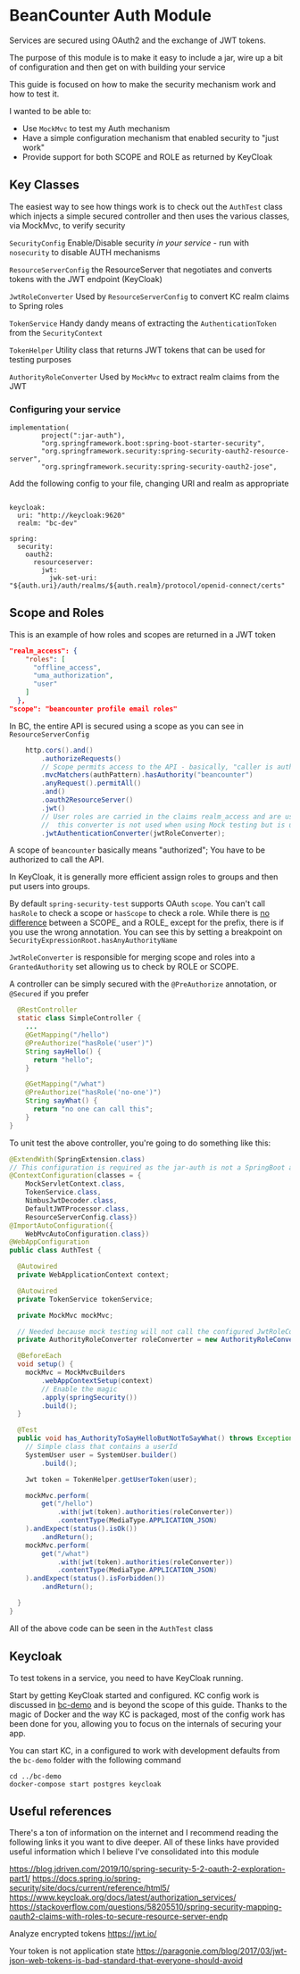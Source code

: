 # BeanCounter Auth Module
Services are secured using OAuth2 and the exchange of JWT tokens. 

The purpose of this module is to make it easy to include a jar, wire up a bit of configuration and then get on with building your service

This guide is focused on how to make the security mechanism work and how to test it.   

I wanted to be able to:
 * Use `MockMvc` to test my Auth mechanism
 * Have a simple configuration mechanism that enabled security to "just work"
 * Provide support for both SCOPE and ROLE as returned by KeyCloak  

## Key Classes
The easiest way to see how things work is to check out the `AuthTest` class which injects a simple secured controller and then uses the various classes, via MockMvc, to verify security 

`SecurityConfig` Enable/Disable security _in your service_ - run with `nosecurity` to disable AUTH mechanisms

`ResourceServerConfig`  the ResourceServer that negotiates and converts tokens with the JWT endpoint (KeyCloak)

`JwtRoleConverter` Used by `ResourceServerConfig` to convert KC realm claims to Spring roles

`TokenService` Handy dandy means of extracting the `AuthenticationToken` from the `SecurityContext`

`TokenHelper` Utility class that returns JWT tokens that can be used for testing purposes

`AuthorityRoleConverter` Used by `MockMvc` to extract realm claims from the JWT   

### Configuring your service

```$groovy
implementation(
        project(":jar-auth"),
        "org.springframework.boot:spring-boot-starter-security",
        "org.springframework.security:spring-security-oauth2-resource-server",
        "org.springframework.security:spring-security-oauth2-jose",
```

Add the following config to your file, changing URI and realm as appropriate
 
```$yaml

keycloak:
  uri: "http://keycloak:9620"
  realm: "bc-dev"

spring:
  security:
    oauth2:
      resourceserver:
        jwt:
          jwk-set-uri: "${auth.uri}/auth/realms/${auth.realm}/protocol/openid-connect/certs"

```

## Scope and Roles

This is an example of how roles and scopes are returned in a JWT token 
```json
"realm_access": {
    "roles": [
      "offline_access",
      "uma_authorization",
      "user"
    ]
  },
"scope": "beancounter profile email roles"
```

In BC, the entire API is secured using a scope as you can see in `ResourceServerConfig` 
```java
    http.cors().and()
        .authorizeRequests()
        // Scope permits access to the API - basically, "caller is authorised"
        .mvcMatchers(authPattern).hasAuthority("beancounter")
        .anyRequest().permitAll()
        .and()
        .oauth2ResourceServer()
        .jwt()
        // User roles are carried in the claims realm_access and are used for fine grained control
        //  this converter is not used when using Mock testing but is used when running with a full configuration
        .jwtAuthenticationConverter(jwtRoleConverter);
```
A scope of `beancounter` basically means "authorized"; You have to be authorized to call the API.   

In KeyCloak, it is generally more efficient assign roles to groups and then put users into groups.

By default `spring-security-test` supports OAuth `scope`. You can't call `hasRole` to check a scope or `hasScope` to check a role. While there is [no difference](https://stackoverflow.com/questions/19525380/difference-between-role-and-grantedauthority-in-spring-security) between a SCOPE_ and a ROLE_ except for the prefix, there is if you use the wrong annotation. You can see this by setting a breakpoint on `SecurityExpressionRoot.hasAnyAuthorityName`
  
`JwtRoleConverter` is responsible for merging scope and roles into a `GrantedAuthority` set allowing us to check by ROLE or SCOPE.  

A controller can be simply secured with the `@PreAuthorize` annotation, or `@Secured` if you prefer
```java
  @RestController
  static class SimpleController {
    ...
    @GetMapping("/hello")
    @PreAuthorize("hasRole('user')")
    String sayHello() {
      return "hello";
    }

    @GetMapping("/what")
    @PreAuthorize("hasRole('no-one')")
    String sayWhat() {
      return "no one can call this";
    }
}
```

To unit test the above controller, you're going to do something like this:
```java
@ExtendWith(SpringExtension.class)
// This configuration is required as the jar-auth is not a SpringBoot application
@ContextConfiguration(classes = {
    MockServletContext.class,
    TokenService.class,
    NimbusJwtDecoder.class,
    DefaultJWTProcessor.class,
    ResourceServerConfig.class})
@ImportAutoConfiguration({
    WebMvcAutoConfiguration.class})
@WebAppConfiguration
public class AuthTest {

  @Autowired
  private WebApplicationContext context;

  @Autowired
  private TokenService tokenService;

  private MockMvc mockMvc;

  // Needed because mock testing will not call the configured JwtRoleConverter
  private AuthorityRoleConverter roleConverter = new AuthorityRoleConverter();

  @BeforeEach
  void setup() {
    mockMvc = MockMvcBuilders
        .webAppContextSetup(context)
        // Enable the magic
        .apply(springSecurity())
        .build();
  }

  @Test
  public void has_AuthorityToSayHelloButNotToSayWhat() throws Exception {
    // Simple class that contains a userId 
    SystemUser user = SystemUser.builder()
        .build();

    Jwt token = TokenHelper.getUserToken(user);

    mockMvc.perform(
        get("/hello")
            .with(jwt(token).authorities(roleConverter))
            .contentType(MediaType.APPLICATION_JSON)
    ).andExpect(status().isOk())
        .andReturn();
    mockMvc.perform(
        get("/what")
            .with(jwt(token).authorities(roleConverter))
            .contentType(MediaType.APPLICATION_JSON)
    ).andExpect(status().isForbidden())
        .andReturn();

  }
}
```  

All of the above code can be seen in the `AuthTest` class

## Keycloak
To test tokens in a service, you need to have KeyCloak running. 

Start by getting KeyCloak started and configured.  KC config work is discussed in [bc-demo](../bc-demo/README.md) and is beyond the scope of this guide.  Thanks to the magic of Docker and the way KC is packaged, most of the config work has been done for you, allowing you to focus on the internals of securing your app.

You can start KC, in a configured to work with development defaults from the `bc-demo` folder with the following command
```shell script
cd ../bc-demo
docker-compose start postgres keycloak
```

## Useful references
 
There's a ton of information on the internet and I recommend reading the following links it you want to dive deeper. All of these links have provided useful information which I believe I've consolidated into this module  

https://blog.jdriven.com/2019/10/spring-security-5-2-oauth-2-exploration-part1/
https://docs.spring.io/spring-security/site/docs/current/reference/html5/
https://www.keycloak.org/docs/latest/authorization_services/
https://stackoverflow.com/questions/58205510/spring-security-mapping-oauth2-claims-with-roles-to-secure-resource-server-endp

Analyze encrypted tokens
https://jwt.io/

Your token is not application state
https://paragonie.com/blog/2017/03/jwt-json-web-tokens-is-bad-standard-that-everyone-should-avoid